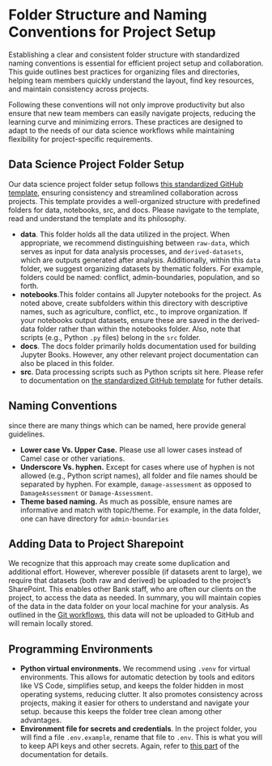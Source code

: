 # Folder Structure and Naming Conventions for Project Setup

Establishing a clear and consistent folder structure with standardized naming conventions is essential for efficient project setup and collaboration. This guide outlines best practices for organizing files and directories, helping team members quickly understand the layout, find key resources, and maintain consistency across projects.

Following these conventions will not only improve productivity but also ensure that new team members can easily navigate projects, reducing the learning curve and minimizing errors. These practices are designed to adapt to the needs of our data science workflows while maintaining flexibility for project-specific requirements.

## Data Science Project Folder Setup
Our data science project folder setup follows [this standardized GitHub template](https://github.com/worldbank/template), ensuring consistency and streamlined collaboration across projects. This template provides a well-organized structure with predefined folders for data, notebooks, src,  and docs. Please navigate to the template, read and understand the template and its philosophy.
- **data**. This folder holds all the data utilized in the project. When appropriate, we recommend distinguishing between ```raw-data```, which serves as input for data analysis processes, and ```derived-datasets```, which are outputs generated after analysis. Additionally, within this ```data``` folder, we suggest organizing datasets by thematic folders. For example, folders could be named: conflict, admin-boundaries, population, and so forth.
- **notebooks**.This folder contains all Jupyter notebooks for the project. As noted above, create subfolders within this directory with descriptive names, such as agriculture, conflict, etc., to improve organization. If your notebooks output datasets, ensure these are saved in the derived-data folder rather than within the notebooks folder. Also, note that scripts (e.g., Python ```.py``` files) belong in the ```src``` folder.
- **docs**. The docs folder primarily holds documentation used for building Jupyter Books. However, any other relevant project documentation can also be placed in this folder.
- **src**. Data processing scripts such as Python scripts sit here. Please refer to documentation on [the standardized GitHub template](https://github.com/worldbank/template) for futher details.

## Naming Conventions
since there are many things which can be named, here provide general guidelines.
- **Lower case Vs. Upper Case.** Please use all lower cases instead of Camel case or other variations.
- **Underscore Vs. hyphen.** Except for cases where use of hyphen is not allowed (e.g., Python script names), all folder and file names should be separated by hyphen. For example, ```damage-assessment``` as opposed to ```DamageAssessment``` or ```Damage-Assessment```.
- **Theme based naming.** As much as possible, ensure names are informative and match with topic/theme. For example, in the data folder, one can have directory for ```admin-boundaries```

## Adding Data to Project Sharepoint
We recognize that this approach may create some duplication and additional effort. However, wherever possible (if datasets arent to large), we require that datasets (both raw and derived) be uploaded to the project’s SharePoint. This enables other Bank staff, who are often our clients on the project, to access the data as needed. In summary, you will maintain copies of the data in the data folder on your local machine for your analysis. As outlined in the [Git workflows](/docs/git-workflows.md), this data will not be uploaded to GitHub and will remain locally stored.

## Programming Environments
- **Python virtual environments.** We recommend using ```.venv``` for virtual environments. This allows for automatic detection by tools and editors like VS Code, simplifies setup, and keeps the folder hidden in most operating systems, reducing clutter. It also promotes consistency across projects, making it easier for others to understand and navigate your setup. because this keeps the folder tree clean among other advantages.
- **Environment file for secrets and credentials**. In the project folder, you will find a file ```.env.example```, rename that file to ```.env```. This is what you will to keep API keys and other secrets. Again, refer to [this part](https://worldbank.github.io/template/README.html) of the documentation for details.
